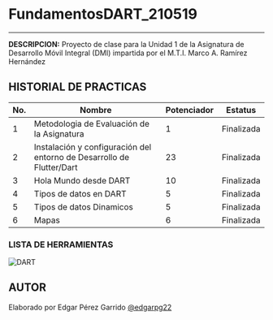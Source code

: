 # FundamentosDART_210519
----

**DESCRIPCION:**
Proyecto de clase para la Unidad 1 de la Asignatura de Desarrollo Móvil Integral (DMI) impartida por el M.T.I. Marco A. Ramírez Hernández

## HISTORIAL DE PRACTICAS

|No.|Nombre |Potenciador |Estatus |
|-- |-- |-- |-- |
|1 |Metodologia de Evaluación de la Asignatura |1 |Finalizada |
|2 |Instalación y configuración del entorno de Desarrollo de Flutter/Dart |23 |Finalizada |
|3 |Hola Mundo desde DART |10 |Finalizada |
|4 |Tipos de datos en DART |5 |Finalizada |
|5 |Tipos de datos Dinamicos |5 |Finalizada |
|6 |Mapas |6 |Finalizada |

### LISTA DE HERRAMIENTAS
![DART](https://img.shields.io/badge/Dart-0175C2?style=for-the-badge&logo=dart&logoColor=white)
## AUTOR
Elaborado por Edgar Pérez Garrido [@edgarpg22](https://github.com/edgarpg22)